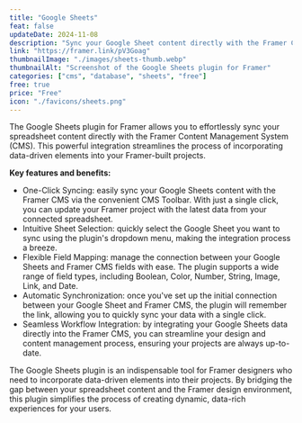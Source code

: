 ```yaml
---
title: "Google Sheets"
feat: false
updateDate: 2024-11-08
description: "Sync your Google Sheet content directly with the Framer CMS."
link: "https://framer.link/pV3Goag"
thumbnailImage: "./images/sheets-thumb.webp"
thumbnailAlt: "Screenshot of the Google Sheets plugin for Framer"
categories: ["cms", "database", "sheets", "free"]
free: true
price: "Free"
icon: "./favicons/sheets.png"
---
```


The Google Sheets plugin for Framer allows you to effortlessly sync your spreadsheet content directly with the Framer Content Management System (CMS). This powerful integration streamlines the process of incorporating data-driven elements into your Framer-built projects.

<b>Key features and benefits:</b>

- One-Click Syncing: easily sync your Google Sheets content with the Framer CMS via the convenient CMS Toolbar. With just a single click, you can update your Framer project with the latest data from your connected spreadsheet.
- Intuitive Sheet Selection: quickly select the Google Sheet you want to sync using the plugin's dropdown menu, making the integration process a breeze.
- Flexible Field Mapping: manage the connection between your Google Sheets and Framer CMS fields with ease. The plugin supports a wide range of field types, including Boolean, Color, Number, String, Image, Link, and Date.
- Automatic Synchronization: once you've set up the initial connection between your Google Sheet and Framer CMS, the plugin will remember the link, allowing you to quickly sync your data with a single click.
- Seamless Workflow Integration: by integrating your Google Sheets data directly into the Framer CMS, you can streamline your design and content management process, ensuring your projects are always up-to-date.

The Google Sheets plugin is an indispensable tool for Framer designers who need to incorporate data-driven elements into their projects. By bridging the gap between your spreadsheet content and the Framer design environment, this plugin simplifies the process of creating dynamic, data-rich experiences for your users.